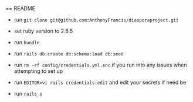 == README

* run `git clone git@github.com:AnthonyFrancis/diasporaproject.git`

* set ruby version to 2.6.5

* run `bundle`

* run `rails db:create db:schema:load db:seed`

* run `rm -rf config/credentials.yml.enc` if you run into any issues when attempting to set up

* run `EDITOR=vi rails credentials:edit` and edit your secrets if need be

* run `rails s`
